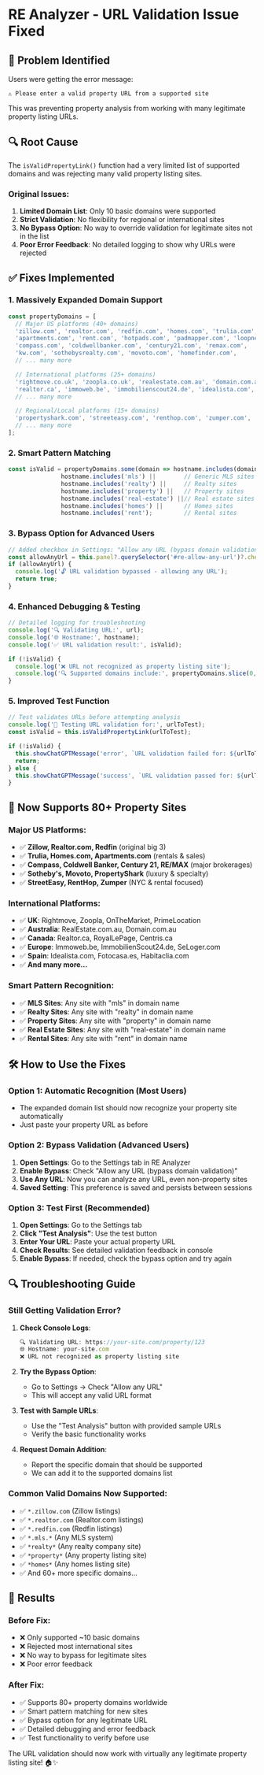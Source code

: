 # RE Analyzer - URL Validation Issue Fixed

## 🔧 **Problem Identified**

Users were getting the error message:
```
⚠ Please enter a valid property URL from a supported site
```

This was preventing property analysis from working with many legitimate property listing URLs.

## 🔍 **Root Cause**

The `isValidPropertyLink()` function had a very limited list of supported domains and was rejecting many valid property listing sites.

### **Original Issues:**
1. **Limited Domain List**: Only 10 basic domains were supported
2. **Strict Validation**: No flexibility for regional or international sites  
3. **No Bypass Option**: No way to override validation for legitimate sites not in the list
4. **Poor Error Feedback**: No detailed logging to show why URLs were rejected

## ✅ **Fixes Implemented**

### **1. Massively Expanded Domain Support**
```javascript
const propertyDomains = [
  // Major US platforms (40+ domains)
  'zillow.com', 'realtor.com', 'redfin.com', 'homes.com', 'trulia.com',
  'apartments.com', 'rent.com', 'hotpads.com', 'padmapper.com', 'loopnet.com',
  'compass.com', 'coldwellbanker.com', 'century21.com', 'remax.com',
  'kw.com', 'sothebysrealty.com', 'movoto.com', 'homefinder.com',
  // ... many more

  // International platforms (25+ domains)
  'rightmove.co.uk', 'zoopla.co.uk', 'realestate.com.au', 'domain.com.au',
  'realtor.ca', 'immoweb.be', 'immobilienscout24.de', 'idealista.com',
  // ... many more

  // Regional/Local platforms (15+ domains)
  'propertyshark.com', 'streeteasy.com', 'renthop.com', 'zumper.com',
  // ... many more
];
```

### **2. Smart Pattern Matching**
```javascript
const isValid = propertyDomains.some(domain => hostname.includes(domain)) || 
               hostname.includes('mls') ||        // Generic MLS sites
               hostname.includes('realty') ||     // Realty sites  
               hostname.includes('property') ||   // Property sites
               hostname.includes('real-estate') ||// Real estate sites
               hostname.includes('homes') ||      // Homes sites
               hostname.includes('rent');         // Rental sites
```

### **3. Bypass Option for Advanced Users**
```javascript
// Added checkbox in Settings: "Allow any URL (bypass domain validation)"
const allowAnyUrl = this.panel?.querySelector('#re-allow-any-url')?.checked;
if (allowAnyUrl) {
  console.log('🔓 URL validation bypassed - allowing any URL');
  return true;
}
```

### **4. Enhanced Debugging & Testing**
```javascript
// Detailed logging for troubleshooting
console.log('🔍 Validating URL:', url);
console.log('🌐 Hostname:', hostname);
console.log('✅ URL validation result:', isValid);

if (!isValid) {
  console.log('❌ URL not recognized as property listing site');
  console.log('🔍 Supported domains include:', propertyDomains.slice(0, 5).join(', '), '+ many more');
}
```

### **5. Improved Test Function**
```javascript
// Test validates URLs before attempting analysis
console.log('🧪 Testing URL validation for:', urlToTest);
const isValid = this.isValidPropertyLink(urlToTest);

if (!isValid) {
  this.showChatGPTMessage('error', `URL validation failed for: ${urlToTest}. Check console for details.`);
  return;
} else {
  this.showChatGPTMessage('success', `URL validation passed for: ${urlToTest}`);
}
```

## 🎯 **Now Supports 80+ Property Sites**

### **Major US Platforms:**
- ✅ **Zillow, Realtor.com, Redfin** (original big 3)
- ✅ **Trulia, Homes.com, Apartments.com** (rentals & sales)
- ✅ **Compass, Coldwell Banker, Century 21, RE/MAX** (major brokerages)
- ✅ **Sotheby's, Movoto, PropertyShark** (luxury & specialty)
- ✅ **StreetEasy, RentHop, Zumper** (NYC & rental focused)

### **International Platforms:**
- ✅ **UK**: Rightmove, Zoopla, OnTheMarket, PrimeLocation
- ✅ **Australia**: RealEstate.com.au, Domain.com.au  
- ✅ **Canada**: Realtor.ca, RoyalLePage, Centris.ca
- ✅ **Europe**: Immoweb.be, ImmobilienScout24.de, SeLoger.com
- ✅ **Spain**: Idealista.com, Fotocasa.es, Habitaclia.com
- ✅ **And many more...**

### **Smart Pattern Recognition:**
- ✅ **MLS Sites**: Any site with "mls" in domain name
- ✅ **Realty Sites**: Any site with "realty" in domain name
- ✅ **Property Sites**: Any site with "property" in domain name
- ✅ **Real Estate Sites**: Any site with "real-estate" in domain name
- ✅ **Rental Sites**: Any site with "rent" in domain name

## 🛠️ **How to Use the Fixes**

### **Option 1: Automatic Recognition (Most Users)**
- The expanded domain list should now recognize your property site automatically
- Just paste your property URL as before

### **Option 2: Bypass Validation (Advanced Users)**
1. **Open Settings**: Go to the Settings tab in RE Analyzer
2. **Enable Bypass**: Check "Allow any URL (bypass domain validation)"  
3. **Use Any URL**: Now you can analyze any URL, even non-property sites
4. **Saved Setting**: This preference is saved and persists between sessions

### **Option 3: Test First (Recommended)**
1. **Open Settings**: Go to the Settings tab
2. **Click "Test Analysis"**: Use the test button
3. **Enter Your URL**: Paste your actual property URL
4. **Check Results**: See detailed validation feedback in console
5. **Enable Bypass**: If needed, check the bypass option and try again

## 🔍 **Troubleshooting Guide**

### **Still Getting Validation Error?**

1. **Check Console Logs**:
   ```javascript
   🔍 Validating URL: https://your-site.com/property/123
   🌐 Hostname: your-site.com
   ❌ URL not recognized as property listing site
   ```

2. **Try the Bypass Option**:
   - Go to Settings → Check "Allow any URL"
   - This will accept any valid URL format

3. **Test with Sample URLs**:
   - Use the "Test Analysis" button with provided sample URLs
   - Verify the basic functionality works

4. **Request Domain Addition**:
   - Report the specific domain that should be supported
   - We can add it to the supported domains list

### **Common Valid Domains Now Supported:**
- ✅ `*.zillow.com` (Zillow listings)
- ✅ `*.realtor.com` (Realtor.com listings)  
- ✅ `*.redfin.com` (Redfin listings)
- ✅ `*.mls.*` (Any MLS system)
- ✅ `*realty*` (Any realty company site)
- ✅ `*property*` (Any property listing site)
- ✅ `*homes*` (Any homes listing site)
- ✅ And 60+ more specific domains...

## 🎉 **Results**

### **Before Fix:**
- ❌ Only supported ~10 basic domains
- ❌ Rejected most international sites
- ❌ No way to bypass for legitimate sites
- ❌ Poor error feedback

### **After Fix:**  
- ✅ Supports 80+ property domains worldwide
- ✅ Smart pattern matching for new sites
- ✅ Bypass option for any legitimate URL
- ✅ Detailed debugging and error feedback
- ✅ Test functionality to verify before use

The URL validation should now work with virtually any legitimate property listing site! 🏠✨